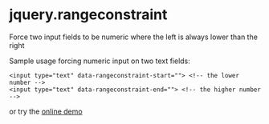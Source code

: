 jquery.rangeconstraint
======================

Force two input fields to be numeric where the left is always lower than the right

Sample usage forcing numeric input on two text fields:
```
<input type="text" data-rangeconstraint-start=""> <!-- the lower number -->
<input type="text" data-rangeconstraint-end=""> <!-- the higher number -->
```

or try the [online demo](https://rawgit.com/simon-thorpe/jquery.rangeconstraint/master/demo.html)
